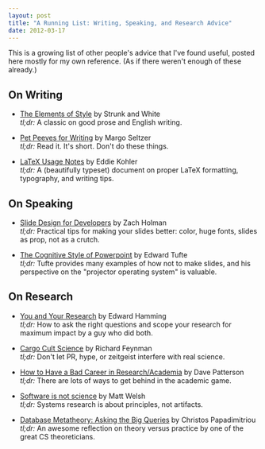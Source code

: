 ```yaml
---
layout: post
title: "A Running List: Writing, Speaking, and Research Advice"
date: 2012-03-17
---
```


This is a growing list of other people's advice that I've found
useful, posted here mostly for my own reference. (As if there
weren't enough of these already.)

On Writing
----------

* [The Elements of Style](http://en.wikipedia.org/wiki/The_Elements_of_Style) by Strunk and White<br>
*tl;dr:* A classic on good prose and English writing.

* [Pet Peeves for Writing](http://www.eecs.harvard.edu/margo/writing.html) by Margo Seltzer<br>
*tl;dr:* Read it. It's short. Don't do these things.

* [LaTeX Usage Notes](http://www.cs.ucla.edu/~kohler/latex.html) by Eddie Kohler<br>
*tl;dr:* A (beautifully typeset) document on proper LaTeX formatting, typography, and writing tips.


On Speaking
----------

* [Slide Design for Developers](http://zachholman.com/posts/slide-design-for-developers/) by Zach Holman<br>
*tl;dr:* Practical tips for making your slides better: color, huge fonts, slides as prop, not as a crutch.

* [The Cognitive Style of Powerpoint](http://www.wired.com/wired/archive/11.09/ppt2.html) by Edward Tufte<br>
*tl;dr:* Tufte provides many examples of how not to make slides, and his perspective on the "projector operating system" is valuable.

On Research
-----------

* [You and Your Research](http://www.cs.virginia.edu/~robins/YouAndYourResearch.html) by Edward Hamming<br>
*tl;dr:* How to ask the right questions and scope your research for maximum impact by a guy who did both.
* [Cargo Cult Science](http://www.lhup.edu/~DSIMANEK/cargocul.htm) by Richard Feynman<br>
*tl;dr:* Don't let PR, hype, or zeitgeist interfere with real science.
* [How to Have a Bad Career in Research/Academia](http://cs.berkeley.edu/~pattrsn/talks/BadCareer.pdf) by Dave Patterson<br>
*tl;dr:* There are lots of ways to get behind in the academic game.
* [Software is not science](http://matt-welsh.blogspot.com/2011/11/software-is-not-science.html) by Matt Welsh<br>
*tl;dr:* Systems research is about principles, not artifacts.

* [Database Metatheory: Asking the Big Queries](http://citeseerx.ist.psu.edu/viewdoc/download?doi=10.1.1.135.1614&rep=rep1&type=pdf)
by Christos Papadimitriou<br>
*tl;dr:* An awesome reflection on theory versus practice by one of the great CS theoreticians.
